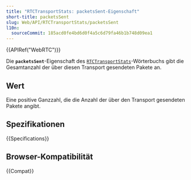 ```yaml
---
title: "RTCTransportStats: packetsSent-Eigenschaft"
short-title: packetsSent
slug: Web/API/RTCTransportStats/packetsSent
l10n:
  sourceCommit: 185acd0fe4bd6d0f4a5c6d79fa46b1b748d09ea1
---
```


{{APIRef("WebRTC")}}

Die **`packetsSent`**-Eigenschaft des [`RTCTransportStats`](/de/docs/Web/API/RTCTransportStats)-Wörterbuchs gibt die Gesamtanzahl der über diesen Transport gesendeten Pakete an.

## Wert

Eine positive Ganzzahl, die die Anzahl der über den Transport gesendeten Pakete angibt.

## Spezifikationen

{{Specifications}}

## Browser-Kompatibilität

{{Compat}}
